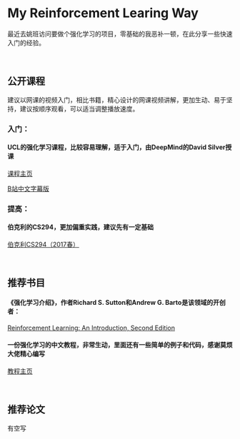 # My Reinforcement Learing Way
最近去姚班访问要做个强化学习的项目，零基础的我恶补一顿，在此分享一些快速入门的经验。

<br/>

## 公开课程

建议以网课的视频入门，相比书籍，精心设计的网课视频讲解，更加生动、易于坚持，建议按顺序观看，可以适当调整播放速度。

### 入门：

#### UCL的强化学习课程，比较容易理解，适于入门，由DeepMind的David Silver授课

[课程主页](http://www0.cs.ucl.ac.uk/staff/D.Silver/web/Teaching.html)

[B站中文字幕版](https://space.bilibili.com/74997410/#/)

### 提高：

#### 伯克利的CS294，更加偏重实践，建议先有一定基础

[伯克利CS294（2017春）](http://rll.berkeley.edu/deeprlcoursesp17/)

<br/>

## 推荐书目

#### 《强化学习介绍》，作者Richard S. Sutton和Andrew G. Barto是该领域的开创者：

[Reinforcement Learning: An Introduction, Second Edition](http://incompleteideas.net/book/bookdraft2017nov5.pdf)

#### 一份强化学习的中文教程，非常生动，里面还有一些简单的例子和代码，感谢莫烦大佬精心编写

[教程主页](https://morvanzhou.github.io/tutorials/machine-learning/reinforcement-learning/)

<br/>

## 推荐论文

有空写
